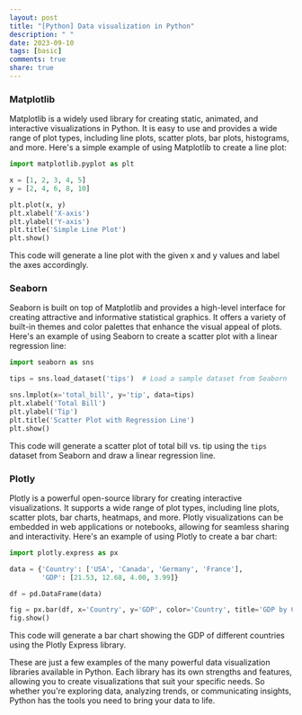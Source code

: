 ```yaml
---
layout: post
title: "[Python] Data visualization in Python"
description: " "
date: 2023-09-10
tags: [basic]
comments: true
share: true
---
```


### Matplotlib
Matplotlib is a widely used library for creating static, animated, and interactive visualizations in Python. It is easy to use and provides a wide range of plot types, including line plots, scatter plots, bar plots, histograms, and more. Here's a simple example of using Matplotlib to create a line plot:

```python
import matplotlib.pyplot as plt

x = [1, 2, 3, 4, 5]
y = [2, 4, 6, 8, 10]

plt.plot(x, y)
plt.xlabel('X-axis')
plt.ylabel('Y-axis')
plt.title('Simple Line Plot')
plt.show()
```

This code will generate a line plot with the given x and y values and label the axes accordingly.

### Seaborn
Seaborn is built on top of Matplotlib and provides a high-level interface for creating attractive and informative statistical graphics. It offers a variety of built-in themes and color palettes that enhance the visual appeal of plots. Here's an example of using Seaborn to create a scatter plot with a linear regression line:

```python
import seaborn as sns

tips = sns.load_dataset('tips')  # Load a sample dataset from Seaborn

sns.lmplot(x='total_bill', y='tip', data=tips)
plt.xlabel('Total Bill')
plt.ylabel('Tip')
plt.title('Scatter Plot with Regression Line')
plt.show()
```

This code will generate a scatter plot of total bill vs. tip using the `tips` dataset from Seaborn and draw a linear regression line.

### Plotly
Plotly is a powerful open-source library for creating interactive visualizations. It supports a wide range of plot types, including line plots, scatter plots, bar charts, heatmaps, and more. Plotly visualizations can be embedded in web applications or notebooks, allowing for seamless sharing and interactivity. Here's an example of using Plotly to create a bar chart:

```python
import plotly.express as px

data = {'Country': ['USA', 'Canada', 'Germany', 'France'],
        'GDP': [21.53, 12.68, 4.00, 3.99]}

df = pd.DataFrame(data)

fig = px.bar(df, x='Country', y='GDP', color='Country', title='GDP by Country')
fig.show()
```

This code will generate a bar chart showing the GDP of different countries using the Plotly Express library.

These are just a few examples of the many powerful data visualization libraries available in Python. Each library has its own strengths and features, allowing you to create visualizations that suit your specific needs. So whether you're exploring data, analyzing trends, or communicating insights, Python has the tools you need to bring your data to life.